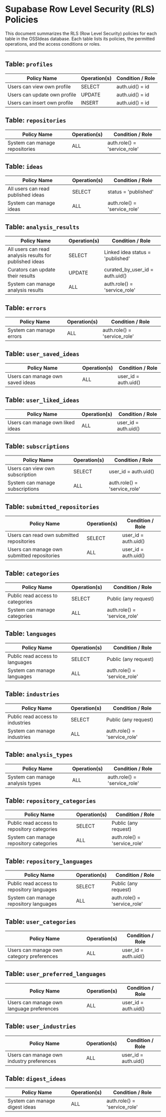 # Supabase Row Level Security (RLS) Policies

This document summarizes the RLS (Row Level Security) policies for each table in the OSSIdeas database. Each table lists its policies, the permitted operations, and the access conditions or roles.

---

## Table: `profiles`

| Policy Name                  | Operation(s) | Condition / Role |
| ---------------------------- | ------------ | ---------------- |
| Users can view own profile   | SELECT       | auth.uid() = id  |
| Users can update own profile | UPDATE       | auth.uid() = id  |
| Users can insert own profile | INSERT       | auth.uid() = id  |

## Table: `repositories`

| Policy Name                    | Operation(s) | Condition / Role             |
| ------------------------------ | ------------ | ---------------------------- |
| System can manage repositories | ALL          | auth.role() = 'service_role' |

## Table: `ideas`

| Policy Name                        | Operation(s) | Condition / Role             |
| ---------------------------------- | ------------ | ---------------------------- |
| All users can read published ideas | SELECT       | status = 'published'         |
| System can manage ideas            | ALL          | auth.role() = 'service_role' |

## Table: `analysis_results`

| Policy Name                                             | Operation(s) | Condition / Role                 |
| ------------------------------------------------------- | ------------ | -------------------------------- |
| All users can read analysis results for published ideas | SELECT       | Linked idea status = 'published' |
| Curators can update their results                       | UPDATE       | curated_by_user_id = auth.uid()  |
| System can manage analysis results                      | ALL          | auth.role() = 'service_role'     |

## Table: `errors`

| Policy Name              | Operation(s) | Condition / Role             |
| ------------------------ | ------------ | ---------------------------- |
| System can manage errors | ALL          | auth.role() = 'service_role' |

## Table: `user_saved_ideas`

| Policy Name                      | Operation(s) | Condition / Role     |
| -------------------------------- | ------------ | -------------------- |
| Users can manage own saved ideas | ALL          | user_id = auth.uid() |

## Table: `user_liked_ideas`

| Policy Name                      | Operation(s) | Condition / Role     |
| -------------------------------- | ------------ | -------------------- |
| Users can manage own liked ideas | ALL          | user_id = auth.uid() |

## Table: `subscriptions`

| Policy Name                     | Operation(s) | Condition / Role             |
| ------------------------------- | ------------ | ---------------------------- |
| Users can view own subscription | SELECT       | user_id = auth.uid()         |
| System can manage subscriptions | ALL          | auth.role() = 'service_role' |

## Table: `submitted_repositories`

| Policy Name                                 | Operation(s) | Condition / Role     |
| ------------------------------------------- | ------------ | -------------------- |
| Users can read own submitted repositories   | SELECT       | user_id = auth.uid() |
| Users can manage own submitted repositories | ALL          | user_id = auth.uid() |

## Table: `categories`

| Policy Name                      | Operation(s) | Condition / Role             |
| -------------------------------- | ------------ | ---------------------------- |
| Public read access to categories | SELECT       | Public (any request)         |
| System can manage categories     | ALL          | auth.role() = 'service_role' |

## Table: `languages`

| Policy Name                     | Operation(s) | Condition / Role             |
| ------------------------------- | ------------ | ---------------------------- |
| Public read access to languages | SELECT       | Public (any request)         |
| System can manage languages     | ALL          | auth.role() = 'service_role' |

## Table: `industries`

| Policy Name                      | Operation(s) | Condition / Role             |
| -------------------------------- | ------------ | ---------------------------- |
| Public read access to industries | SELECT       | Public (any request)         |
| System can manage industries     | ALL          | auth.role() = 'service_role' |

## Table: `analysis_types`

| Policy Name                      | Operation(s) | Condition / Role             |
| -------------------------------- | ------------ | ---------------------------- |
| System can manage analysis types | ALL          | auth.role() = 'service_role' |

## Table: `repository_categories`

| Policy Name                                 | Operation(s) | Condition / Role             |
| ------------------------------------------- | ------------ | ---------------------------- |
| Public read access to repository categories | SELECT       | Public (any request)         |
| System can manage repository categories     | ALL          | auth.role() = 'service_role' |

## Table: `repository_languages`

| Policy Name                                | Operation(s) | Condition / Role             |
| ------------------------------------------ | ------------ | ---------------------------- |
| Public read access to repository languages | SELECT       | Public (any request)         |
| System can manage repository languages     | ALL          | auth.role() = 'service_role' |

## Table: `user_categories`

| Policy Name                               | Operation(s) | Condition / Role     |
| ----------------------------------------- | ------------ | -------------------- |
| Users can manage own category preferences | ALL          | user_id = auth.uid() |

## Table: `user_preferred_languages`

| Policy Name                               | Operation(s) | Condition / Role     |
| ----------------------------------------- | ------------ | -------------------- |
| Users can manage own language preferences | ALL          | user_id = auth.uid() |

## Table: `user_industries`

| Policy Name                               | Operation(s) | Condition / Role     |
| ----------------------------------------- | ------------ | -------------------- |
| Users can manage own industry preferences | ALL          | user_id = auth.uid() |

## Table: `digest_ideas`

| Policy Name                    | Operation(s) | Condition / Role             |
| ------------------------------ | ------------ | ---------------------------- |
| System can manage digest ideas | ALL          | auth.role() = 'service_role' |
